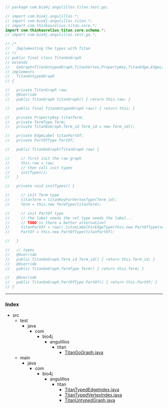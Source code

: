 
```java
// package com.bio4j.angulillos.titan.test.go;

// import com.bio4j.angulillos.*;
// import com.bio4j.angulillos.titan.*;
// import com.thinkaurelius.titan.core.*;
import com.thinkaurelius.titan.core.schema.*;
// import com.bio4j.angulillos.test.go.*;

// /*
//   Implementing the types with Titan
// */
// public final class TitanGoGraph
// extends 
//   GoGraph<TitanUntypedGraph,TitanVertex,PropertyKey,TitanEdge,EdgeLabel>
// implements 
//   TitanUntypedGraph
// {

//   private TitanGraph raw;
//   @Override
//   public TitanGraph titanGraph() { return this.raw; }

//   public final TitanUntypedGraph raw() { return this; }

//   private PropertyKey titanTerm;
//   private TermType Term; 
//   private TitanGoGraph.Term_id Term_id = new Term_id();

//   private EdgeLabel titanPartOf;
//   private PartOfType PartOf;

//   public TitanGoGraph(TitanGraph raw) {

//     // first init the raw graph
//     this.raw = raw;
//     // then call init types
//     initTypes();
//   }

//   private void initTypes() {

//     // init Term type
//     titanTerm = titanKeyForVertexType(Term_id);
//     Term = this.new TermType(titanTerm);

//     // init PartOf type
//     // the label needs the rel type needs the label...
//     // TODO is there a better alternative?
//     titanPartOf = raw().titanLabelForEdgeType(this.new PartOfType(null)); 
//     PartOf = this.new PartOfType(titanPartOf);

//   }

//   // types
//   @Override
//   public TitanGoGraph.Term_id Term_id() { return this.Term_id; }
//   @Override
//   public TitanGoGraph.TermType Term() { return this.Term; }

//   @Override
//   public TitanGoGraph.PartOfType PartOf() { return this.PartOf; }
// }
```


------

### Index

+ src
  + test
    + java
      + com
        + bio4j
          + angulillos
            + titan
              + [TitanGoGraph.java][test/java/com/bio4j/angulillos/titan/TitanGoGraph.java]
  + main
    + java
      + com
        + bio4j
          + angulillos
            + titan
              + [TitanTypedEdgeIndex.java][main/java/com/bio4j/angulillos/titan/TitanTypedEdgeIndex.java]
              + [TitanTypedVertexIndex.java][main/java/com/bio4j/angulillos/titan/TitanTypedVertexIndex.java]
              + [TitanUntypedGraph.java][main/java/com/bio4j/angulillos/titan/TitanUntypedGraph.java]

[test/java/com/bio4j/angulillos/titan/TitanGoGraph.java]: TitanGoGraph.java.md
[main/java/com/bio4j/angulillos/titan/TitanTypedEdgeIndex.java]: ../../../../../../main/java/com/bio4j/angulillos/titan/TitanTypedEdgeIndex.java.md
[main/java/com/bio4j/angulillos/titan/TitanTypedVertexIndex.java]: ../../../../../../main/java/com/bio4j/angulillos/titan/TitanTypedVertexIndex.java.md
[main/java/com/bio4j/angulillos/titan/TitanUntypedGraph.java]: ../../../../../../main/java/com/bio4j/angulillos/titan/TitanUntypedGraph.java.md